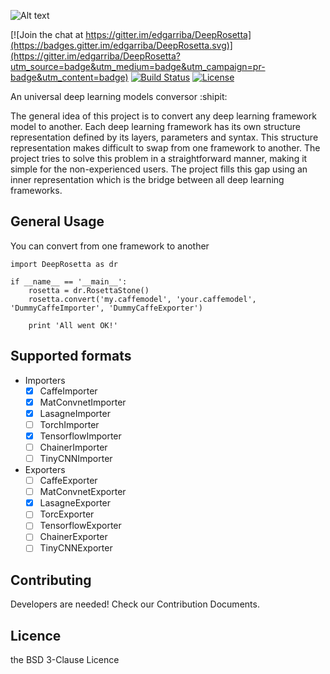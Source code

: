 ![Alt text](docs/img/Head-logo_V1.png?raw=true "Deep Rosetta logo")

[![Join the chat at https://gitter.im/edgarriba/DeepRosetta](https://badges.gitter.im/edgarriba/DeepRosetta.svg)](https://gitter.im/edgarriba/DeepRosetta?utm_source=badge&utm_medium=badge&utm_campaign=pr-badge&utm_content=badge)
[![Build Status](https://travis-ci.org/edgarriba/DeepRosetta.svg?branch=master)](https://travis-ci.org/edgarriba/DeepRosetta)
[![License](https://img.shields.io/badge/License-BSD%203--Clause-blue.svg)](https://opensource.org/licenses/BSD-3-Clause)  

An universal deep learning models conversor :shipit:

The general idea of this project is to convert any deep learning framework model to another.
Each deep learning framework has its own structure representation defined by its layers, parameters and syntax. This structure representation makes difficult to swap from one framework to another. The project tries to solve this problem in a straightforward manner, making it simple for the non-experienced users. The project fills this gap using an inner representation which is the bridge between all deep learning frameworks.

General Usage
-------------
You can convert from one framework to another

    import DeepRosetta as dr

    if __name__ == '__main__':
        rosetta = dr.RosettaStone()
        rosetta.convert('my.caffemodel', 'your.caffemodel', 'DummyCaffeImporter', 'DummyCaffeExporter')

        print 'All went OK!'
  
Supported formats
-----------------
- Importers
  - [x] CaffeImporter
  - [x] MatConvnetImporter
  - [x] LasagneImporter
  - [ ] TorchImporter
  - [x] TensorflowImporter
  - [ ] ChainerImporter
  - [ ] TinyCNNImporter

- Exporters
  - [ ] CaffeExporter
  - [ ] MatConvnetExporter
  - [x] LasagneExporter
  - [ ] TorcExporter
  - [ ] TensorflowExporter
  - [ ] ChainerExporter
  - [ ] TinyCNNExporter

Contributing
------------
Developers are needed! Check our Contribution Documents.

Licence
-------
the BSD 3-Clause Licence
